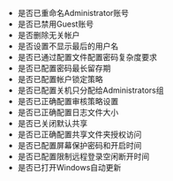 - 是否已重命名Administrator账号
- 是否已禁用Guest账号
- 是否删除无关帐户
- 是否设置不显示最后的用户名
- 是否已通过配置文件配置密码复杂度要求
- 是否已配置密码最长留存期
- 是否已配置帐户锁定策略
- 是否已配置关机只分配给Administrators组
- 是否已正确配置审核策略设置
- 是否已正确配置日志文件大小
- 是否已关闭默认共享
- 是否已正确配置共享文件夹授权访问
- 是否已配置屏幕保护密码和开启时间
- 是否已配置限制远程登录空闲断开时间
- 是否已打开Windows自动更新